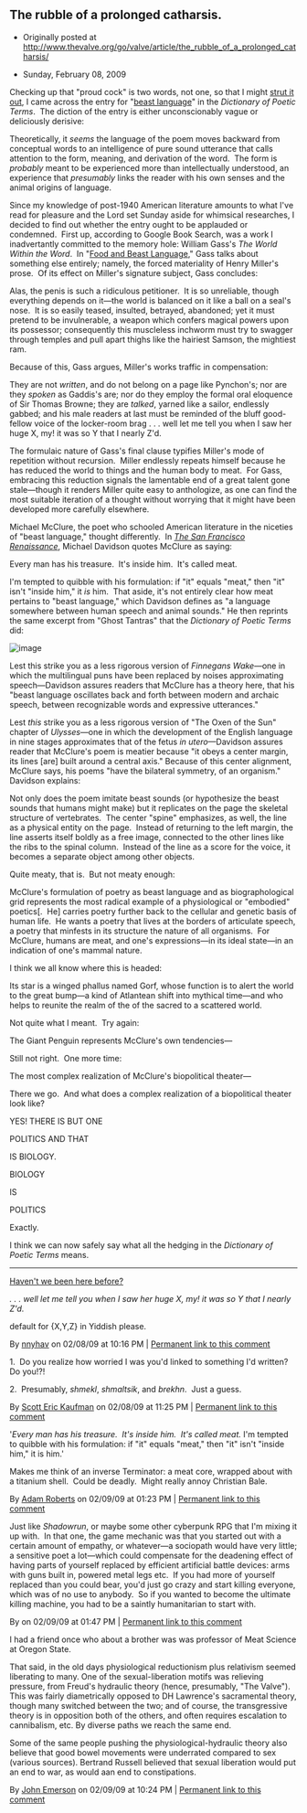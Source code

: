 ## The rubble of a prolonged catharsis.

 * Originally posted at http://www.thevalve.org/go/valve/article/the_rubble_of_a_prolonged_catharsis/

* Sunday, February 08, 2009 

Checking up that "proud cock" is two words, not one, so that I might [strut it out](http://acephalous.typepad.com/acephalous/2009/02/dear-acolytes-and-enemies-of-the-late-samuel-huntington-.html#comment-148034077), I came across the entry for "[beast language](http://books.google.com/books?id=wUTP0ZP7yy8C&pg=PA36&vq=beast+language)" in the _Dictionary of Poetic Terms_.  The diction of the entry is either unconscionably vague or deliciously derisive:

Theoretically, it _seems_ the language of the poem moves backward from conceptual words to an intelligence of pure sound utterance that calls attention to the form, meaning, and derivation of the word.  The form is _probably_ meant to be experienced more than intellectually understood, an experience that _presumably_ links the reader with his own senses and the animal origins of language.

Since my knowledge of post-1940 American literature amounts to what I've read for pleasure and the Lord set Sunday aside for whimsical researches, I decided to find out whether the entry ought to be applauded or condemned.  First up, according to Google Book Search, was a work I inadvertantly committed to the memory hole: William Gass's _The World Within the Word_.  In "[Food and Beast Language](http://books.google.com/books?id=U8qwGsiCCScC&pg=PA253&dq=%22beast+language%22&ei=lnKPSf3RNoXMkwTJ5OnIBQ&client=firefox-a#PPA255,M1)," Gass talks about something else entirely; namely, the forced materiality of Henry Miller's prose.  Of its effect on Miller's signature subject, Gass concludes:

Alas, the penis is such a ridiculous petitioner.  It is so unreliable, though everything depends on it—the world is balanced on it like a ball on a seal's nose.  It is so easily teased, insulted, betrayed, abandoned; yet it must pretend to be invulnerable, a weapon which confers magical powers upon its possessor; consequently this muscleless inchworm must try to swagger through temples and pull apart thighs like the hairiest Samson, the mightiest ram.

Because of this, Gass argues, Miller's works traffic in compensation:

They are not _written_, and do not belong on a page like Pynchon's; nor are they _spoken_ as Gaddis's are; nor do they employ the formal oral eloquence of Sir Thomas Browne; they are _talked_, yarned like a sailor, endlessly gabbed; and his male readers at last must be reminded of the bluff good-fellow voice of the locker-room brag . . . well let me tell you when I saw her huge X, my! it was so Y that I nearly Z'd.

The formulaic nature of Gass's final clause typifies Miller's mode of repetition without recursion.  Miller endlessly repeats himself because he has reduced the world to things and the human body to meat.  For Gass, embracing this reduction signals the lamentable end of a great talent gone stale—though it renders Miller quite easy to anthologize, as one can find the most suitable iteration of a thought without worrying that it might have been developed more carefully elsewhere.  

Michael McClure, the poet who schooled American literature in the niceties of "beast language," thought differently.  In [_The San Francisco Renaissance_](http://books.google.com/books?id=e_q1WZR8eHIC&pg=PA86&dq=%22beast+language%22&ei=lnKPSf3RNoXMkwTJ5OnIBQ&client=firefox-a#PPA86,M1), Michael Davidson quotes McClure as saying:

Every man has his treasure.  It's inside him.  It's called meat.

I'm tempted to quibble with his formulation: if "it" equals "meat," then "it" isn't "inside him," it _is_ him.  That aside, it's not entirely clear how meat pertains to "beast language," which Davidson defines as "a language somewhere between human speech and animal sounds."  He then reprints the same excerpt from "Ghost Tantras" that the _Dictionary of Poetic Terms_ did:

![image](http://www.thevalve.org/uploads/beastpoem.jpg)

Lest this strike you as a less rigorous version of _Finnegans Wake_—one in which the multilingual puns have been replaced by noises approximating speech—Davidson assures readers that McClure has a theory here, that his "beast language oscillates back and forth between modern and archaic speech, between recognizable words and expressive utterances."  

Lest _this_ strike you as a less rigorous version of "The Oxen of the Sun" chapter of _Ulysses_—one in which the development of the English language in nine stages approximates that of the fetus _in utero_—Davidson assures reader that McClure's poem is meatier because "it obeys a center margin, its lines [are] built around a central axis."  Because of this center alignment, McClure says, his poems "have the bilateral symmetry, of an organism."  Davidson explains:

Not only does the poem imitate beast sounds (or hypothesize the beast sounds that humans might make) but it replicates on the page the skeletal structure of vertebrates.  The center "spine" emphasizes, as well, the line as a physical entity on the page.  Instead of returning to the left margin, the line asserts itself boldly as a free image, connected to the other lines like the ribs to the spinal column.  Instead of the line as a score for the voice, it becomes a separate object among other objects.

Quite meaty, that is.  But not meaty enough:

McClure's formulation of poetry as beast language and as biographological grid represents the most radical example of a physiological or "embodied" poetics[.  He] carries poetry further back to the cellular and genetic basis of human life.  He wants a poetry that lives at the borders of articulate speech, a poetry that minfests in its structure the nature of all organisms.  For McClure, humans are meat, and one's expressions—in its ideal state—in an indication of one's mammal nature.

I think we all know where this is headed:

Its star is a winged phallus named Gorf, whose function is to alert the world to the great bump—a kind of Atlantean shift into mythical time—and who helps to reunite the realm of the of the sacred to a scattered world.

Not quite what I meant.  Try again:

The Giant Penguin represents McClure's own tendencies—

Still not right.  One more time:

The most complex realization of McClure's biopolitical theater—

There we go.  And what does a complex realization of a biopolitical theater look like?

YES! THERE IS BUT ONE

POLITICS AND THAT

IS BIOLOGY.

BIOLOGY

IS

POLITICS

Exactly.  

I think we can now safely say what all the hedging in the _Dictionary of Poetic Terms_ means.

---

[Haven't we been here before?](http://www.thevalve.org/go/valve/article/meat_meditations/)

_. . . well let me tell you when I saw her huge X, my! it was so Y that I nearly Z'd._

default for {X,Y,Z} in Yiddish please.

By [nnyhav](http://nnyhav.blogspot.com) on 02/08/09 at 10:16 PM | [Permanent link to this comment](http://www.thevalve.org/go/valve/article/the_rubble_of_a_prolonged_catharsis/#24004)
[]()

1.  Do you realize how worried I was you'd linked to something I'd written?  Do you!?!

2.  Presumably, _shmekl_, _shmaltsik_, and _brekhn_.  Just a guess.

By [Scott Eric Kaufman](http://acephalous.typepad.com) on 02/08/09 at 11:25 PM | [Permanent link to this comment](http://www.thevalve.org/go/valve/article/the_rubble_of_a_prolonged_catharsis/#24005)
[]()

'_Every man has his treasure.  It's inside him.  It's called meat._ I'm tempted to quibble with his formulation: if "it" equals "meat," then "it" isn't "inside him," it is him.'

Makes me think of an inverse Terminator: a meat core, wrapped about with a titanium shell.  Could be deadly.  Might really annoy Christian Bale.

By [Adam Roberts](http://adamroberts.com) on 02/09/09 at 01:23 PM | [Permanent link to this comment](http://www.thevalve.org/go/valve/article/the_rubble_of_a_prolonged_catharsis/#24019)
[]()

Just like _Shadowrun_, or maybe some other cyberpunk RPG that I'm mixing it up with.  In that one, the game mechanic was that you started out with a certain amount of empathy, or whatever—a sociopath would have very little; a sensitive poet a lot—which could compensate for the deadening effect of having parts of yourself replaced by efficient artificial battle devices: arms with guns built in, powered metal legs etc.  If you had more of yourself replaced than you could bear, you'd just go crazy and start killing everyone, which was of no use to anybody.  So if you wanted to become the ultimate killing machine, you had to be a saintly humanitarian to start with.

By  on 02/09/09 at 01:47 PM | [Permanent link to this comment](http://www.thevalve.org/go/valve/article/the_rubble_of_a_prolonged_catharsis/#24020)
[]()

I had a friend once who about a  brother was was professor of Meat Science at Oregon State.

That said, in the old days physiological reductionism plus relativism seemed liberating to many. One of the sexual-liberation motifs was relieving pressure, from Freud's hydraulic theory (hence, presumably, "The Valve"). This was fairly diametrically opposed to DH Lawrence's sacramental theory, though many switched between the two; and of course, the transgressive theory is in opposition both of the others, and often requires escalation to cannibalism, etc. By diverse paths we reach the same end.

Some of the same people pushing the physiological-hydraulic theory also believe that good bowel movements were underrated compared to sex (various sources). Bertrand Russell believed that sexual liberation would put an end to war, as would aan end to constipations.

By [John Emerson](http://trollblog.wordpress.com) on 02/09/09 at 10:24 PM | [Permanent link to this comment](http://www.thevalve.org/go/valve/article/the_rubble_of_a_prolonged_catharsis/#24025)

